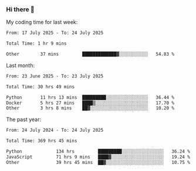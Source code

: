 ### Hi there 👋

My coding time for last week:

<!--START_SECTION:week-->

```txt
From: 17 July 2025 - To: 24 July 2025

Total Time: 1 hr 9 mins

Other        37 mins         █████████████▓░░░░░░░░░░░   54.83 %
```

<!--END_SECTION:week-->

Last month:

<!--START_SECTION:month-->

```txt
From: 23 June 2025 - To: 23 July 2025

Total Time: 30 hrs 49 mins

Python       11 hrs 13 mins  █████████░░░░░░░░░░░░░░░░   36.44 %
Docker       5 hrs 27 mins   ████▒░░░░░░░░░░░░░░░░░░░░   17.70 %
Other        3 hrs 8 mins    ██▓░░░░░░░░░░░░░░░░░░░░░░   10.20 %
```

<!--END_SECTION:month-->

The past year:

<!--START_SECTION:year-->

```txt
From: 24 July 2024 - To: 24 July 2025

Total Time: 369 hrs 45 mins

Python             134 hrs         █████████░░░░░░░░░░░░░░░░   36.24 %
JavaScript         71 hrs 9 mins   ████▓░░░░░░░░░░░░░░░░░░░░   19.24 %
Other              39 hrs 45 mins  ██▓░░░░░░░░░░░░░░░░░░░░░░   10.75 %
```

<!--END_SECTION:year-->
